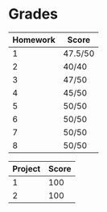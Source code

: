 # Grades

Homework | Score 
---- | ----
1 | 47.5/50
2 | 40/40
3 | 47/50
4 | 45/50
5 | 50/50
6 | 50/50
7 | 50/50
8 | 50/50

Project | Score
---- | ----
1 | 100
2 | 100

